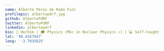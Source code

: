 ```yaml
---
name: Alberto Pérez de Rada Fiol
profilepic: albertopdrf.jpg
github: AlbertoPdRF
twitter: AlbertoPdRF
linkedin: albertopdrf
bio: 👨 He/him | 🎓 Physics (MSc in Nuclear Physics ⚛️) | 💻 Self-taught web developer (React, Node.js, and Ruby on Rails)
lat: '40.4167047'
long: '-3.7035825'
---
```

